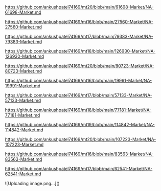 <p><a href="https://github.com/ankushpatel74169/mt20/blob/main/61698-Market/NA-61698-Market.md">https://github.com/ankushpatel74169/mt20/blob/main/61698-Market/NA-61698-Market.md</a></p><p><a href="https://github.com/ankushpatel74169/mt16/blob/main/27560-Market/NA-27560-Market.md">https://github.com/ankushpatel74169/mt16/blob/main/27560-Market/NA-27560-Market.md</a></p><p><a href="https://github.com/ankushpatel74169/mt17/blob/main/79383-Market/NA-79383-Market.md">https://github.com/ankushpatel74169/mt17/blob/main/79383-Market/NA-79383-Market.md</a></p><p><a href="https://github.com/ankushpatel74169/mt18/blob/main/126930-Market/NA-126930-Market.md">https://github.com/ankushpatel74169/mt18/blob/main/126930-Market/NA-126930-Market.md</a></p><p><a href="https://github.com/ankushpatel74169/mt20/blob/main/80723-Market/NA-80723-Market.md">https://github.com/ankushpatel74169/mt20/blob/main/80723-Market/NA-80723-Market.md</a></p><p><a href="https://github.com/ankushpatel74169/mt16/blob/main/19991-Market/NA-19991-Market.md">https://github.com/ankushpatel74169/mt16/blob/main/19991-Market/NA-19991-Market.md</a></p><p><a href="https://github.com/ankushpatel74169/mt17/blob/main/57133-Market/NA-57133-Market.md">https://github.com/ankushpatel74169/mt17/blob/main/57133-Market/NA-57133-Market.md</a></p><p><a href="https://github.com/ankushpatel74169/mt18/blob/main/77181-Market/NA-77181-Market.md">https://github.com/ankushpatel74169/mt18/blob/main/77181-Market/NA-77181-Market.md</a></p><p><a href="https://github.com/ankushpatel74169/mt19/blob/main/114842-Market/NA-114842-Market.md">https://github.com/ankushpatel74169/mt19/blob/main/114842-Market/NA-114842-Market.md</a></p><p><a href="https://github.com/ankushpatel74169/mt20/blob/main/107223-Market/NA-107223-Market.md">https://github.com/ankushpatel74169/mt20/blob/main/107223-Market/NA-107223-Market.md</a></p><p><a href="https://github.com/ankushpatel74169/mt16/blob/main/83563-Market/NA-83563-Market.md">https://github.com/ankushpatel74169/mt16/blob/main/83563-Market/NA-83563-Market.md</a></p><p><a href="https://github.com/ankushpatel74169/mt17/blob/main/62541-Market/NA-62541-Market.md">https://github.com/ankushpatel74169/mt17/blob/main/62541-Market/NA-62541-Market.md</a></p>
![Uploading image.png…]()
